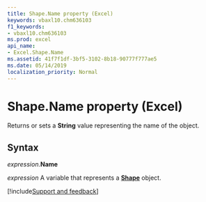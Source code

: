 ```yaml
---
title: Shape.Name property (Excel)
keywords: vbaxl10.chm636103
f1_keywords:
- vbaxl10.chm636103
ms.prod: excel
api_name:
- Excel.Shape.Name
ms.assetid: 41f7f1df-3bf5-3102-8b18-90777f777ae5
ms.date: 05/14/2019
localization_priority: Normal
---
```



# Shape.Name property (Excel)

Returns or sets a **String** value representing the name of the object.


## Syntax

_expression_.**Name**

_expression_ A variable that represents a **[Shape](Excel.Shape.md)** object.




[!include[Support and feedback](~/includes/feedback-boilerplate.md)]
